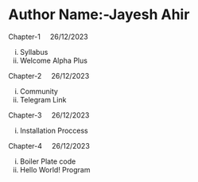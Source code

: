 # Author Name:-Jayesh Ahir

Chapter-1 &nbsp;&nbsp;&nbsp;&nbsp;26/12/2023<br>
<ol type="i">
<li>Syllabus</li>
<li>Welcome Alpha Plus</li>
</ol>
Chapter-2 &nbsp;&nbsp;&nbsp;&nbsp;26/12/2023<br>
<ol type="i">
<li>Community</li>
<li>Telegram Link</li>
</ol>
Chapter-3 &nbsp;&nbsp;&nbsp;&nbsp;26/12/2023<br>
<ol type="i">
<li>Installation Proccess</li>
</ol>
Chapter-4 &nbsp;&nbsp;&nbsp;&nbsp;26/12/2023<br>
<ol type="i">
<li>Boiler Plate code</li>
<li>Hello World! Program</li>
</ol>